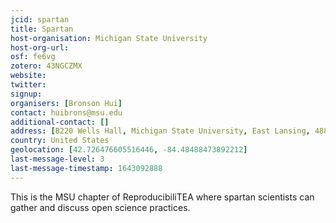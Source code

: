 ```yaml
---
jcid: spartan
title: Spartan
host-organisation: Michigan State University
host-org-url: 
osf: fe6vg
zotero: 43NGCZMX
website: 
twitter: 
signup: 
organisers: [Bronson Hui]
contact: huibrons@msu.edu
additional-contact: []
address: [B220 Wells Hall, Michigan State University, East Lansing, 48824 MI, USA]
country: United States
geolocation: [42.726476605516446, -84.48488473892212]
last-message-level: 3
last-message-timestamp: 1643092888
---
```


This is the MSU chapter of ReproducibiliTEA where spartan scientists can gather and discuss open science practices.
